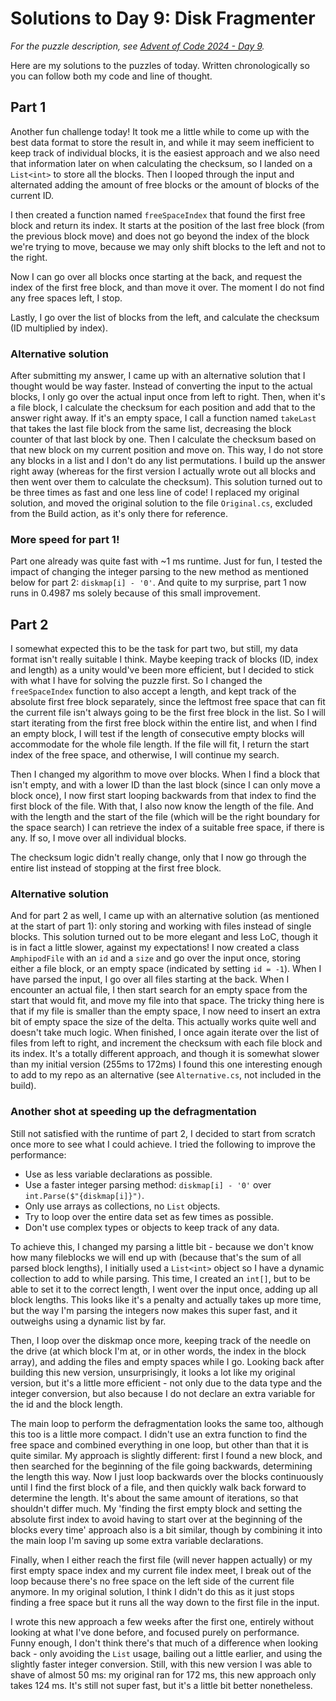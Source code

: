 # Solutions to Day 9: Disk Fragmenter

*For the puzzle description, see [Advent of Code 2024 - Day 9](https://adventofcode.com/2024/day/9).*

Here are my solutions to the puzzles of today. Written chronologically so you can follow both my code and line of thought.

## Part 1

Another fun challenge today! It took me a little while to come up with the best data format to store the result in, and while it may seem inefficient to keep track of individual blocks, it is the easiest approach and we also need that information later on when calculating the checksum, so I landed on a `List<int>` to store all the blocks. Then I looped through the input and alternated adding the amount of free blocks or the amount of blocks of the current ID.

I then created a function named `freeSpaceIndex` that found the first free block and return its index. It starts at the position of the last free block (from the previous block move) and does not go beyond the index of the block we're trying to move, because we may only shift blocks to the left and not to the right.

Now I can go over all blocks once starting at the back, and request the index of the first free block, and than move it over. The moment I do not find any free spaces left, I stop.

Lastly, I go over the list of blocks from the left, and calculate the checksum (ID multiplied by index).

### Alternative solution
After submitting my answer, I came up with an alternative solution that I thought would be way faster. Instead of converting the input to the actual blocks, I only go over the actual input once from left to right. Then, when it's a file block, I calculate the checksum for each position and add that to the answer right away. If it's an empty space, I call a function named `takeLast` that takes the last file block from the same list, decreasing the block counter of that last block by one. Then I calculate the checksum based on that new block on my current position and move on. This way, I do not store any blocks in a list and I don't do any list permutations. I build up the answer right away (whereas for the first version I actually wrote out all blocks and then went over them to calculate the checksum). This solution turned out to be three times as fast and one less line of code! I replaced my original solution, and moved the original solution to the file `Original.cs`, excluded from the Build action, as it's only there for reference.

### More speed for part 1!
Part one already was quite fast with ~1 ms runtime. Just for fun, I tested the impact of changing the integer parsing to the new method as mentioned below for part 2: `diskmap[i] - '0'`. And quite to my surprise, part 1 now runs in 0.4987 ms solely because of this small improvement.

## Part 2

I somewhat expected this to be the task for part two, but still, my data format isn't really suitable I think. Maybe keeping track of blocks (ID, index and length) as a unity would've been more efficient, but I decided to stick with what I have for solving the puzzle first. So I changed the `freeSpaceIndex` function to also accept a length, and kept track of the absolute first free block separately, since the leftmost free space that can fit the current file isn't always going to be the first free block in the list. So I will start iterating from the first free block within the entire list, and when I find an empty block, I will test if the length of consecutive empty blocks will accommodate for the whole file length. If the file will fit, I return the start index of the free space, and otherwise, I will continue my search.

Then I changed my algorithm to move over blocks. When I find a block that isn't empty, and with a lower ID than the last block (since I can only move a block once), I now first start looping backwards from that index to find the first block of the file. With that, I also now know the length of the file. And with the length and the start of the file (which will be the right boundary for the space search) I can retrieve the index of a suitable free space, if there is any. If so, I move over all individual blocks.

The checksum logic didn't really change, only that I now go through the entire list instead of stopping at the first free block.

### Alternative solution
And for part 2 as well, I came up with an alternative solution (as mentioned at the start of part 1): only storing and working with files instead of single blocks. This solution turned out to be more elegant and less LoC, though it is in fact a little slower, against my expectations! I now created a class `AmphipodFile` with an `id` and a `size` and go over the input once, storing either a file block, or an empty space (indicated by setting `id = -1`). When I have parsed the input, I  go over all files starting at the back. When I encounter an actual file, I then start search for an empty space from the start that would fit, and move my file into that space. The tricky thing here is that if my file is smaller than the empty space, I now need to insert an extra bit of empty space the size of the delta. This actually works quite well and doesn't take much logic. When finished, I once again iterate over the list of files from left to right, and increment the checksum with each file block and its index. It's a totally different approach, and though it is somewhat slower than my initial version (255ms to 172ms) I found this one interesting enough to add to my repo as an alternative (see `Alternative.cs`, not included in the build).

### Another shot at speeding up the defragmentation
Still not satisfied with the runtime of part 2, I decided to start from scratch once more to see what I could achieve. I tried the following to improve the performance:
- Use as less variable declarations as possible.
- Use a faster integer parsing method: `diskmap[i] - '0'` over `int.Parse($"{diskmap[i]}")`.
- Only use arrays as collections, no `List` objects.
- Try to loop over the entire data set as few times as possible.
- Don't use complex types or objects to keep track of any data.

To achieve this, I changed my parsing a little bit - because we don't know how many fileblocks we will end up with (because that's the sum of all parsed block lengths), I initially used a `List<int>` object so I have a dynamic collection to add to while parsing. This time, I created an `int[]`, but to be able to set it to the correct length, I went over the input once, adding up all block lengths. This looks like it's a penalty and actually takes up more time, but the way I'm parsing the integers now makes this super fast, and it outweighs using a dynamic list by far.

Then, I loop over the diskmap once more, keeping track of the needle on the drive (at which block I'm at, or in other words, the index in the block array), and adding the files and empty spaces while I go. Looking back after building this new version, unsurprisingly, it looks a lot like my original version, but it's a little more efficient - not only due to the data type and the integer conversion, but also because I do not declare an extra variable for the id and the block length.

The main loop to perform the defragmentation looks the same too, although this too is a little more compact. I didn't use an extra function to find the free space and combined everything in one loop, but other than that it is quite similar. My approach is slightly different: first I found a new block, and then searched for the beginning of the file going backwards, determining the length this way. Now I just loop backwards over the blocks continuously until I find the first block of a file, and then quickly walk back forward to determine the length. It's about the same amount of iterations, so that shouldn't differ much. My 'finding the first empty block and setting the absolute first index to avoid having to start over at the beginning of the blocks every time' approach also is a bit similar, though by combining it into the main loop I'm saving up some extra variable declarations.

Finally, when I either reach the first file (will never happen actually) or my first empty space index and my current file index meet, I break out of the loop because there's no free space on the left side of the current file anymore. In my original solution, I think I didn't do this as it just stops finding a free space but it runs all the way down to the first file in the input.

I wrote this new approach a few weeks after the first one, entirely without looking at what I've done before, and focused purely on performance. Funny enough, I don't think there's that much of a difference when looking back - only avoiding the `List` usage, bailing out a little earlier, and using the slightly faster integer conversion. Still, with this new version I was able to shave of almost 50 ms: my original ran for 172 ms, this new approach only takes 124 ms. It's still not super fast, but it's a little bit better nonetheless.